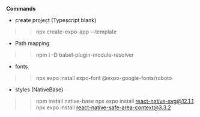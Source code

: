 **Commands**

- create project (Typescript blank)
>> npx create-expo-app --template

- Path mapping
>> npm i -D babel-plugin-module-resolver

- fonts
>> npx expo install expo-font @expo-google-fonts/roboto

- styles (NativeBase)
>> npm install native-base
>> npx expo install react-native-svg@12.1.1
>> npx expo install react-native-safe-area-context@3.3.2